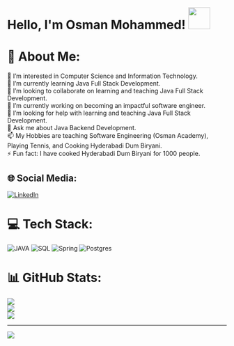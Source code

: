 # Hello, I'm Osman Mohammed! <img src = "https://raw.githubusercontent.com/MartinHeinz/MartinHeinz/master/wave.gif" width = 50px>
# 💫 About Me:
👀 I’m interested in Computer Science and Information Technology.<br>🌱 I’m currently learning Java Full Stack Development.<br>💞️ I’m looking to collaborate on learning and teaching Java Full Stack Development.<br>🔭 I’m currently working on becoming an impactful software engineer.<br>🤝 I’m looking for help with learning and teaching Java Full Stack Development.<br>💬 Ask me about Java Backend Development. <br>📫 My Hobbies are teaching Software Engineering (Osman Academy), Playing Tennis, and Cooking Hyderabadi Dum Biryani.<br>⚡ Fun fact: I have cooked Hyderabadi Dum Biryani for 1000 people. 


## 🌐 Social Media:
[![LinkedIn](https://img.shields.io/badge/LinkedIn-%230077B5.svg?logo=linkedin&logoColor=white)](https://linkedin.com/in/osman-mohammed-434661108) 

# 💻 Tech Stack:
![JAVA](https://img.shields.io/badge/java-%236DB33F.svg?style=for-the-badge&logo=java&logoColor=white)
![SQL](https://img.shields.io/badge/sql-%236DB33F.svg?style=for-the-badge&logo=sql&logoColor=white)
![Spring](https://img.shields.io/badge/spring-%236DB33F.svg?style=for-the-badge&logo=spring&logoColor=white) 
![Postgres](https://img.shields.io/badge/Postgres-%236DB33F.svg?style=for-the-badge&logo=Postgres&logoColor=white) 

# 📊 GitHub Stats:
![](https://github-readme-stats.vercel.app/api?username=osmanacademy&theme=default&hide_border=false&include_all_commits=true&count_private=true)<br/>
![](https://github-readme-streak-stats.herokuapp.com/?user=osmanacademy&theme=default&hide_border=false)<br/>
![](https://github-readme-stats.vercel.app/api/top-langs/?username=osmanacademy&theme=default&hide_border=false&include_all_commits=true&count_private=true&layout=compact)

---
[![](https://visitcount.itsvg.in/api?id=osmanacademy&icon=0&color=0)](https://visitcount.itsvg.in)


<!---
Osman-SoftwareEngineer/Osman-SoftwareEngineer is a ✨ special ✨ repository because its `README.md` (this file) appears on your GitHub profile.
You can click the Preview link to take a look at your changes.
--->
